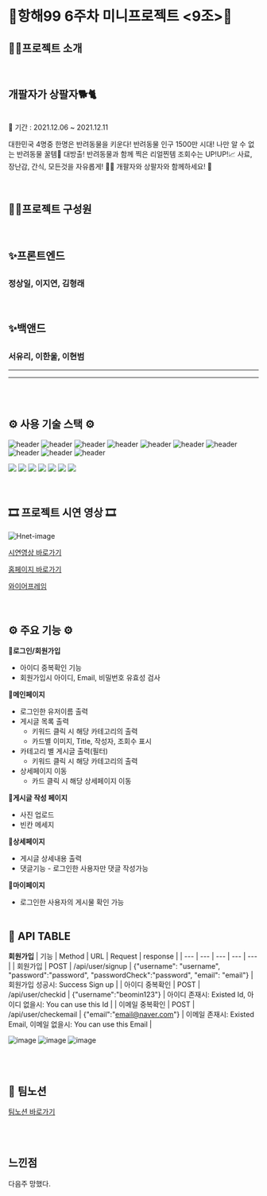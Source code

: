 # 🎊항해99 6주차 미니프로젝트 <9조>🎊

## ☝🏻프로젝트 소개

</br>

## 개팔자가 상팔자🐕🐈

</br>
📆 기간 : 2021.12.06 ~ 2021.12.11

<p>대한민국 4명중 한명은 반려동물을 키운다! 반려동물 인구 1500만 시대! 나만 알 수 없는 반려동물 꿀템🍯 대방출! 반려동물과 함께 찍은 리얼찐템 조회수는 UP!UP!📈 사료, 장난감, 간식, 모든것을 자유롭게! 🐶😼 개팔자와 상팔자와 함께하세요! 🐾</p>

</br>

## ✌🏻프로젝트 구성원

</br>
<h2>✨프론트엔드<h2>
<h3>정상일, 이지연, 김형래</h3>
</br>
<h2>✨백앤드<h2>
<h3>서유리, 이한울, 이현범</h3>
<hr/>

<hr/>

</br>
</br>

## ⚙️ 사용 기술 스택 ⚙️

![header](https://capsule-render.vercel.app/api?&type=cylinder&color=gradient&text=%20React%20%20&height=40&fontSize=30)
![header](https://capsule-render.vercel.app/api?type=egg&color=gradient&text=%20HTML%20%20&height=40&fontSize=30)
![header](https://capsule-render.vercel.app/api?type=egg&color=gradient&text=%20CSS%20%20&height=40&fontSize=30)
![header](https://capsule-render.vercel.app/api?type=egg&color=gradient&text=%20Javascript%20%20&height=40&fontSize=30)
![header](https://capsule-render.vercel.app/api?type=egg&color=gradient&text=%20AWS%20%20&height=40&fontSize=30)
![header](https://capsule-render.vercel.app/api?type=egg&color=gradient&text=%20SWEAGER%20%20&height=40&fontSize=30)
![header](https://capsule-render.vercel.app/api?type=egg&color=gradient&text=%20POSTMAN%20%20&height=40&fontSize=30)
![header](https://capsule-render.vercel.app/api?type=egg&color=gradient&text=%20GIT%20%20&height=40&fontSize=30)
![header](https://capsule-render.vercel.app/api?type=egg&color=gradient&text=%20GITHUB%20%20&height=40&fontSize=30)
![header](https://capsule-render.vercel.app/api?type=egg&color=gradient&text=%20SOURCETREE%20%20&height=40&fontSize=30)

<div>
  <img src="https://img.shields.io/badge/javascript-F7DF1E?style=for-the-badge&logo=javascript&logoColor=black">
  <img src="https://img.shields.io/badge/react-61DAFB?style=for-the-badge&logo=react&logoColor=black">
  <img src="https://img.shields.io/badge/html-E34F26?style=for-the-badge&logo=html5&logoColor=white">
  <img src="https://img.shields.io/badge/css-1572B6?style=for-the-badge&logo=css3&logoColor=white">
  <img src="https://img.shields.io/badge/figma-F24E1E?style=for-the-badge&logo=figma&logoColor=black">
  <img src="https://img.shields.io/badge/aws-232F3E?style=for-the-badge&logo=AmazonAWS&logoColor=white">
  <img src="https://img.shields.io/badge/github-181717?style=for-the-badge&logo=github&logoColor=white">  
  
</div>

</br>
</br>

## 🎞 프로젝트 시연 영상 🎞

![Hnet-image](https://user-images.githubusercontent.com/92702096/145673393-0f6c5102-62c3-4946-b6f0-3bd9ed739bd4.gif)
<br/>

[시연영상 바로가기](http://ohyo.shop.s3-website.ap-northeast-2.amazonaws.com)

[홈페이지 바로가기](http://ohyo.shop.s3-website.ap-northeast-2.amazonaws.com)

[와이어프레임](https://ovenapp.io/project/yBmVvSyjqJe0Nsgq1Vi0ZbalbHAH23MP#n3kas)
</br>
</br>
</br>

## ⚙ 주요 기능 ⚙

🤍**로그인/회원가입**

- 아이디 중복확인 기능
- 회원가입시 아이디, Email, 비밀번호 유효성 검사
  </br>

🧡**메인페이지**

- 로그인한 유저이름 출력
- 게시글 목록 출력
  - 키워드 클릭 시 해당 카테고리의 출력
  - 카드별 이미지, Title, 작성자, 조회수 표시
- 카테고리 별 게시글 출력(필터)
  - 키워드 클릭 시 해당 카테고리의 출력
- 상세페이지 이동
  - 카드 클릭 시 해당 상세페이지 이동
    </br>

💛**게시글 작성 페이지**

- 사진 업로드
- 빈칸 메세지
  </br>

💚**상세페이지**

- 게시글 상세내용 출력
- 댓글기능 - 로그인한 사용자만 댓글 작성가능
  </br>

💙**마이페이지**

- 로그인한 사용자의 게시물 확인 가능
  </br>
  </br>

## 📜 API TABLE

**회원가입**
| 기능 | Method | URL | Request | response |
| --- | --- | --- | --- | --- |
| 회원가입 | POST | /api/user/signup | {"username": "username", "password":"password", "passwordCheck":"password", "email": "email"} | 회원가입 성공시: Success Sign up |
| 아이디 중복확인 | POST | /api/user/checkid | {"username":"beomin123"} | 아이디 존재시: Existed Id, 아이디 없을시: You can use this Id |
| 이메일 중복확인 | POST | /api/user/checkemail | {"email":"email@naver.com"} | 이메일 존재시: Existed Email, 이메일 없을시: You can use this Email |

![image](https://user-images.githubusercontent.com/86363774/145669813-5e22eccd-eb4a-4c2d-a8cb-f561b9478f98.png)
![image](https://user-images.githubusercontent.com/86363774/145669824-218e9e81-6162-4a1c-b10a-566f0d6db688.png)
![image](https://user-images.githubusercontent.com/86363774/145669841-a2164ca2-5002-4a5b-b2bb-e8c29e77c7b3.png)

</br>
</br>

## 📖 팀노션

[팀노션 바로가기](https://www.notion.so/99-4-6-9-c2b95bdb4e4f40fc90a2a2294399013b)

</br>
</br>

## 느낀점

<p>다음주 망했다.</p>
